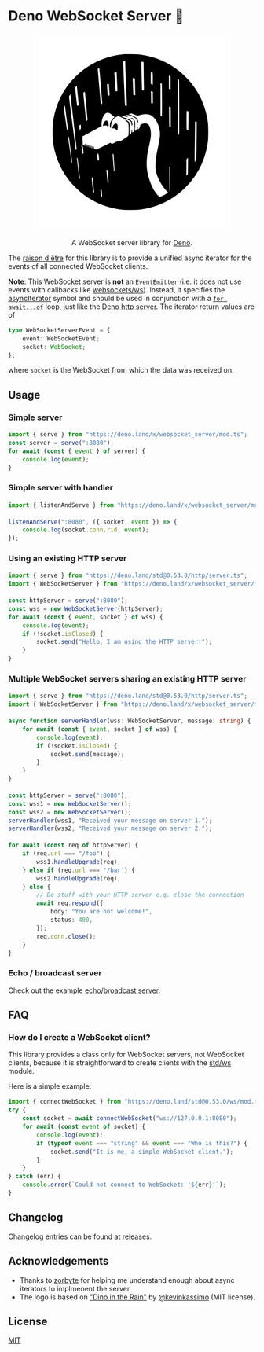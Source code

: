 # Deno WebSocket Server 🔌
<p align="center">
	<img src="./sockie.svg">
</p>
<p align="center">
A WebSocket server library for <a href="https://deno.land">Deno</a>.
</p>

The [raison d'être](https://en.wiktionary.org/wiki/raison_d%27%C3%AAtre) for this library is to provide a unified async iterator for the events of all connected WebSocket clients.

**Note**: This WebSocket server is **not** an `EventEmitter` (i.e. it does not use events with callbacks like [websockets/ws](https://github.com/websockets/ws)).
Instead, it specifies the [asyncIterator](https://developer.mozilla.org/en-US/docs/Web/JavaScript/Reference/Global_Objects/Symbol/asyncIterator) symbol and should be used in conjunction with a [`for await...of`](https://developer.mozilla.org/en-US/docs/Web/JavaScript/Reference/Statements/for-await...of) loop, just like the [Deno http server](https://deno.land/std@0.53.0/http/server.ts).
The iterator return values are of
```typescript
type WebSocketServerEvent = {
	event: WebSocketEvent;
	socket: WebSocket;
};
```
where `socket` is the WebSocket from which the data was received on.

## Usage

### Simple server
```typescript
import { serve } from "https://deno.land/x/websocket_server/mod.ts";
const server = serve(":8080");
for await (const { event } of server) {
	console.log(event);
}
```

### Simple server with handler
```typescript
import { listenAndServe } from "https://deno.land/x/websocket_server/mod.ts";

listenAndServe(":8080", ({ socket, event }) => {
	console.log(socket.conn.rid, event);
});
```

### Using an existing HTTP server
```typescript
import { serve } from "https://deno.land/std@0.53.0/http/server.ts";
import { WebSocketServer } from "https://deno.land/x/websocket_server/mod.ts";

const httpServer = serve(":8080");
const wss = new WebSocketServer(httpServer);
for await (const { event, socket } of wss) {
	console.log(event);
	if (!socket.isClosed) {
		socket.send("Hello, I am using the HTTP server!");
	}
}
```

### Multiple WebSocket servers sharing an existing HTTP server
```typescript
import { serve } from "https://deno.land/std@0.53.0/http/server.ts";
import { WebSocketServer } from "https://deno.land/x/websocket_server/mod.ts";

async function serverHandler(wss: WebSocketServer, message: string) {
	for await (const { event, socket } of wss) {
		console.log(event);
		if (!socket.isClosed) {
			socket.send(message);
		}
	}
}

const httpServer = serve(":8080");
const wss1 = new WebSocketServer();
const wss2 = new WebSocketServer();
serverHandler(wss1, "Received your message on server 1.");
serverHandler(wss2, "Received your message on server 2.");

for await (const req of httpServer) {
	if (req.url === "/foo") {
		wss1.handleUpgrade(req);
	} else if (req.url === '/bar') {
		wss2.handleUpgrade(req);
	} else {
		// Do stuff with your HTTP server e.g. close the connection
		await req.respond({
			body: "You are not welcome!",
			status: 400,
		});
		req.conn.close();
	}
}
```

### Echo / broadcast server
Check out the example [echo/broadcast server](example_server.ts).

## FAQ

### How do I create a WebSocket client?
This library provides a class only for WebSocket servers, not WebSocket clients, because it is straightforward to create clients with the [std/ws](https://deno.land/std@0.53.0/ws/) module.

Here is a simple example:
```typescript
import { connectWebSocket } from "https://deno.land/std@0.53.0/ws/mod.ts";
try {
	const socket = await connectWebSocket("ws://127.0.0.1:8080");
	for await (const event of socket) {
		console.log(event);
		if (typeof event === "string" && event === "Who is this?") {
			socket.send("It is me, a simple WebSocket client.");
		}
	}
} catch (err) {
	console.error(`Could not connect to WebSocket: '${err}'`);
}
```

## Changelog
Changelog entries can be found at [releases](https://github.com/JohanWinther/websocket-server/releases).

## Acknowledgements
- Thanks to [zorbyte](https://github.com/zorbyte) for helping me understand enough about async iterators to implmenent the server
- The logo is based on ["Dino in the Rain"](https://github.com/denolib/high-res-deno-logo) by [@kevinkassimo](https://github.com/kevinkassimo) (MIT license).

## License
[MIT](LICENSE)
